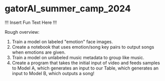 # gatorAI_summer_camp_2024

!!! Insert Fun Text Here !!!

Rough overview:
1. Train a model on labeled "emotion" face images.
2. Create a notebook that uses emotion/song key pairs to output songs when emotions are given.
3. Train a model on unlabeled music metadata to group like music.
4. Create a program that takes the initial input of video and feeds samples to Model A, which generates an input to our Table, which generates an input to Model B, which outputs a song!

